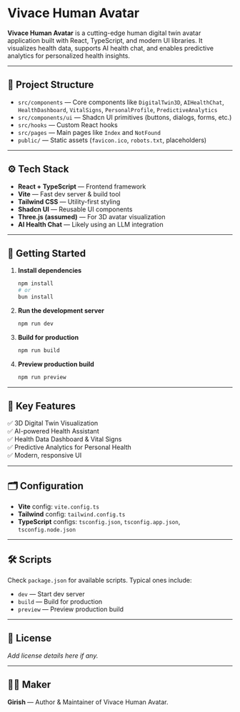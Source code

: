 
# Vivace Human Avatar

**Vivace Human Avatar** is a cutting-edge human digital twin avatar application built with React, TypeScript, and modern UI libraries. It visualizes health data, supports AI health chat, and enables predictive analytics for personalized health insights.

---

## 📂 Project Structure

- `src/components` — Core components like `DigitalTwin3D`, `AIHealthChat`, `HealthDashboard`, `VitalSigns`, `PersonalProfile`, `PredictiveAnalytics`
- `src/components/ui` — Shadcn UI primitives (buttons, dialogs, forms, etc.)
- `src/hooks` — Custom React hooks
- `src/pages` — Main pages like `Index` and `NotFound`
- `public/` — Static assets (`favicon.ico`, `robots.txt`, placeholders)

---

## ⚙️ Tech Stack

- **React + TypeScript** — Frontend framework
- **Vite** — Fast dev server & build tool
- **Tailwind CSS** — Utility-first styling
- **Shadcn UI** — Reusable UI components
- **Three.js (assumed)** — For 3D avatar visualization
- **AI Health Chat** — Likely using an LLM integration

---

## 🚀 Getting Started

1. **Install dependencies**
   ```bash
   npm install
   # or
   bun install
   ```

2. **Run the development server**
   ```bash
   npm run dev
   ```

3. **Build for production**
   ```bash
   npm run build
   ```

4. **Preview production build**
   ```bash
   npm run preview
   ```

---

## 📌 Key Features

✅ 3D Digital Twin Visualization  
✅ AI-powered Health Assistant  
✅ Health Data Dashboard & Vital Signs  
✅ Predictive Analytics for Personal Health  
✅ Modern, responsive UI

---

## 🗂️ Configuration

- **Vite** config: `vite.config.ts`
- **Tailwind** config: `tailwind.config.ts`
- **TypeScript** configs: `tsconfig.json`, `tsconfig.app.json`, `tsconfig.node.json`

---

## 🛠️ Scripts

Check `package.json` for available scripts. Typical ones include:

- `dev` — Start dev server
- `build` — Build for production
- `preview` — Preview production build

---

## 📄 License

_Add license details here if any._

---

## 👨‍💻 Maker

**Girish** — Author & Maintainer of Vivace Human Avatar.
